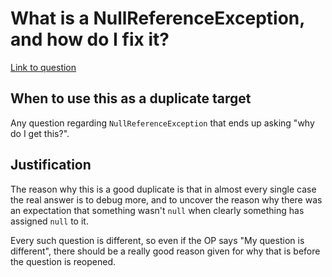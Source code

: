 # What is a NullReferenceException, and how do I fix it?

[Link to question](https://stackoverflow.com/questions/4660142/what-is-a-nullreferenceexception-and-how-do-i-fix-it/4660186#4660186)

## When to use this as a duplicate target

Any question regarding `NullReferenceException` that ends up asking "why do I get this?".

## Justification

The reason why this is a good duplicate is that in almost every single case the real answer
is to debug more, and to uncover the reason why there was an expectation that something
wasn't `null` when clearly something has assigned `null` to it.

Every such question is different,
so even if the OP says "My question is different", there should be a really good reason given
for why that is before the question is reopened.
